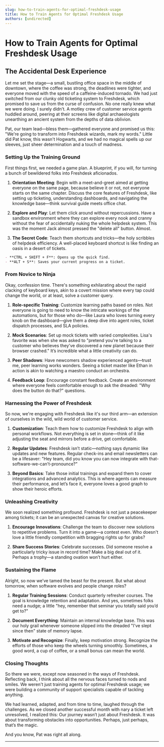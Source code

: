 ```yaml
---
slug: how-to-train-agents-for-optimal-freshdesk-usage
title: How to Train Agents for Optimal Freshdesk Usage
authors: [undirected]
---
```



# How to Train Agents for Optimal Freshdesk Usage

## The Accidental Desk Experience

Let me set the stage—a small, bustling office space in the middle of downtown, where the coffee was strong, the deadlines were tighter, and everyone moved with the speed of a caffeine-induced tornado. We had just switched from our clunky old ticketing system to Freshdesk, which promised to save us from the curse of confusion. No one really knew what we were doing. I surely didn’t. A motley crew of customer service agents huddled around, peering at their screens like digital archaeologists unearthing an ancient system from the depths of data oblivion.

Pat, our team lead—bless them—gathered everyone and promised us this: "We're going to transform into Freshdesk wizards, mark my words." Little did Pat know, this wasn't Hogwarts, and we had no magical spells up our sleeves, just sheer determination and a touch of madness.

### Setting Up the Training Ground

First things first, we needed a game plan. A blueprint, if you will, for turning a bunch of bewildered folks into Freshdesk aficionados.

1. **Orientation Meeting**: Begin with a meet-and-greet aimed at getting everyone on the same page, because believe it or not, not everyone starts on the same chapter. Discuss the core features of Freshdesk, like setting up ticketing, understanding dashboards, and navigating the knowledge base—think survival guide meets office chat.

2. **Explore and Play**: Let them click around without repercussions. Have a sandbox environment where they can explore every nook and cranny without the fear of accidentally nuking the whole helpdesk system. This was the moment Jack almost pressed the "delete all" button. Almost.

3. **The Secret Code**: Teach them shortcuts and tricks—the holy scribbles of helpdesk efficiency. A well-placed keyboard shortcut is like finding an oasis in a desert of tickets.

```markdown
- **CTRL + SHIFT + F**: Opens up the quick find.
- **ALT + S**: Saves your current progress on a ticket.
```

### From Novice to Ninja

Okay, confession time. There's something exhilarating about the rapid clacking of keyboard keys, akin to a covert mission where every tap could change the world, or at least, solve a customer query.

1. **Role-specific Training**: Customize learning paths based on roles. Not everyone is going to need to know the intricate workings of the automations, but for those who do—like Laura who loves turning every knob on the dashboard—give them a deep dive into agent roles, ticket dispatch processes, and SLA policies.

2. **Mock Scenarios**: Set up mock tickets with varied complexities. Lisa's favorite was when she was asked to "pretend you're talking to a customer who believes they’ve discovered a new planet because their browser crashed." It’s incredible what a little creativity can do.

3. **Peer Shadows**: Have newcomers shadow experienced agents—trust me, peer learning works wonders. Seeing a ticket master like Ethan in action is akin to watching a maestro conduct an orchestra.

4. **Feedback Loop**: Encourage constant feedback. Create an environment where everyone feels comfortable enough to ask the dreaded: "Why does the button do that?" questions.

### Harnessing the Power of Freshdesk

So now, we're engaging with Freshdesk like it's our third arm—an extension of ourselves in the wild, wild world of customer service.

1. **Customization**: Teach them how to customize Freshdesk to align with personal workflows. Not everything is set in stone—think of it like adjusting the seat and mirrors before a drive, get comfortable.

2. **Regular Updates**: Freshdesk isn’t static—nothing says dynamic like updates and new features. Regular check-ins and email newsletters can be a lifesaver: "Hey team, did you know you can now integrate with that-software-we-can’t-pronounce?"

3. **Beyond Basics**: Take those initial trainings and expand them to cover integrations and advanced analytics. This is where agents can measure their performance, and let’s face it, everyone loves a good graph to show their heroic efforts.

### Unleashing Creativity

We soon realized something profound. Freshdesk is not just a peacekeeper among tickets; it can be an unexpected canvas for creative solutions.

1. **Encourage Innovations**: Challenge the team to discover new solutions to repetitive problems. Turn it into a game—a contest even. Who doesn't love a little friendly competition with bragging rights up for grabs?

2. **Share Success Stories**: Celebrate successes. Did someone resolve a particularly tricky issue in record time? Make a big deal out of it. Perhaps a trophy—a standing ovation won’t hurt either.

### Sustaining the Flame

Alright, so now we’ve tamed the beast for the present. But what about tomorrow, when software evolves and people change roles?

1. **Regular Training Sessions**: Conduct quarterly refresher courses. The goal is knowledge retention and adaptation. And yes, sometimes folks need a nudge; a little "hey, remember that seminar you totally said you’d get to?"

2. **Document Everything**: Maintain an internal knowledge base. This was our holy grail whenever someone slipped into the dreaded "I've slept since then" state of memory lapse.

3. **Motivate and Recognize**: Finally, keep motivation strong. Recognize the efforts of those who keep the wheels turning smoothly. Sometimes, a good word, a cup of coffee, or a small bonus can mean the world.

### Closing Thoughts

So there we were, except now seasoned in the ways of Freshdesk. Reflecting back, I think about all the nervous faces turned to nods and smiles. We weren't just training agents for optimal Freshdesk usage; we were building a community of support specialists capable of tackling anything. 

We had learned, adapted, and from time to time, laughed through the challenges. As we closed another successful month with nary a ticket left unresolved, I realized this: Our journey wasn’t just about Freshdesk. It was about transforming obstacles into opportunities. Perhaps, just perhaps, that’s the magic.

And you know, Pat was right all along.

---